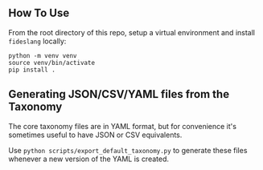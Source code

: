 ## How To Use

From the root directory of this repo, setup a virtual environment and install `fideslang` locally:
```
python -m venv venv
source venv/bin/activate
pip install .
```

## Generating JSON/CSV/YAML files from the Taxonomy
The core taxonomy files are in YAML format, but for convenience it's sometimes useful to have JSON or CSV equivalents.

Use `python scripts/export_default_taxonomy.py` to generate these files whenever a new version of the YAML is created.